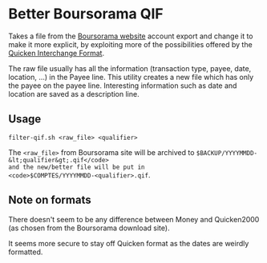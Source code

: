 # Better Boursorama QIF

Takes a file from the [Boursorama website](https://www.boursorama.com/) account export and change it to make it more explicit, 
by exploiting more of the possibilities offered by the 
[Quicken Interchange Format](https://en.wikipedia.org/wiki/Quicken_Interchange_Format). 

The raw file usually has all the
information (transaction type, payee, date, location, ...) in the Payee line. This utility creates a new file which has
only the payee on the payee line. Interesting information such as date and location are saved as a description line.

## Usage

    filter-qif.sh <raw_file> <qualifier>
  
The <code>&lt;raw_file&gt;</code> from Boursorama site will be archived to <code>$BACKUP/YYYYMMDD-&lt;qualifier&gt;.qif</code>
and the new/better file will be put in <code>$COMPTES/YYYYMMDD-&lt;qualifier&gt;.qif</code>.

## Note on formats

There doesn't seem to be any difference between Money and Quicken2000 (as chosen from the Boursorama download site). 

It seems more secure to stay off Quicken format as the dates are weirdly formatted.
